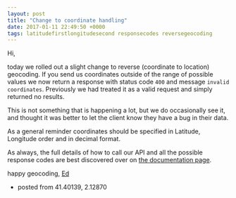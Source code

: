 ```yaml
--- 
layout: post
title: "Change to coordinate handling"
date: 2017-01-11 22:49:50 +0000
tags: latitudefirstlongitudesecond responsecodes reversegeocoding
---
```

Hi,

today we rolled out a slight change to reverse (coordinate to location) geocoding. If you send us coordinates outside of the range of possible values we now return a response with status code `400` and message `invalid coordinates`. Previously we had treated it as a valid request and simply returned no results.

This is not something that is happening a lot, but we do occasionally see it, and thought it was better to let the client know they have a bug in their data.

As a general reminder coordinates should be specified in Latitude, Longitude order and in decimal format.

As always, the full details of how to call our API and all the possible response codes are best discovered over on [the documentation page](https://geocoder.opencagedata.com/api).

happy geocoding, [Ed](https://twitter.com/freyfogle)

*   posted from 41.40139, 2.12870